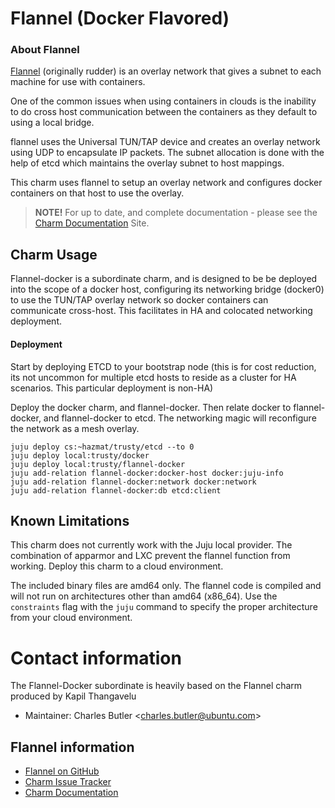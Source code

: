 # Flannel (Docker Flavored)

### About Flannel
[Flannel](https://github.com/coreos/flannel) (originally rudder) is an overlay
network that gives a subnet to each machine for use with containers.

One of the common issues when using containers in clouds is the inability to do cross
host communication between the containers as they default to using a local bridge.

flannel uses the Universal TUN/TAP device and creates an overlay network using UDP to
encapsulate IP packets. The subnet allocation is done with the help of etcd which maintains
the overlay subnet to host mappings.

This charm uses flannel to setup an overlay network and configures docker containers
on that host to use the overlay.

> **NOTE!** For up to date, and complete documentation - please see the [Charm Documentation](http://chuckbutler.github.io/flannel-docker-charm/) Site.

## Charm Usage

Flannel-docker is a subordinate charm, and is designed to be be deployed into the scope of
a docker host, configuring its networking bridge (docker0) to use the TUN/TAP overlay
network so docker containers can communicate cross-host. This facilitates in HA and colocated
networking deployment.

#### Deployment

Start by deploying ETCD to your bootstrap node (this is for cost reduction, its not uncommon for multiple etcd hosts to reside as a cluster for HA scenarios. This particular deployment is non-HA)

Deploy the docker charm, and flannel-docker. Then relate docker to flannel-docker, and flannel-docker to etcd. The networking magic will reconfigure the network as a mesh overlay.

    juju deploy cs:~hazmat/trusty/etcd --to 0
    juju deploy local:trusty/docker
    juju deploy local:trusty/flannel-docker
    juju add-relation flannel-docker:docker-host docker:juju-info
    juju add-relation flannel-docker:network docker:network
    juju add-relation flannel-docker:db etcd:client

## Known Limitations

This charm does not currently work with the Juju local provider. The combination
of apparmor and LXC prevent the flannel function from working.  Deploy this
charm to a cloud environment.

The included binary files are amd64 only. The flannel code is compiled and will
not run on architectures other than amd64 (x86_64).  Use the `constraints` flag
with the `juju` command to specify the proper architecture from your cloud environment.

# Contact information

The Flannel-Docker subordinate is heavily based on the Flannel charm produced by Kapil Thangavelu

- Maintainer: Charles Butler &lt;charles.butler@ubuntu.com&gt;

## Flannel information

- [Flannel on GitHub](https://github.com/coreos/flannel)
- [Charm Issue Tracker](https://github.com/chuckbutler/flannel-docker-charm/issues)
- [Charm Documentation](http://chuckbutler.github.io/flannel-docker-charm/)
